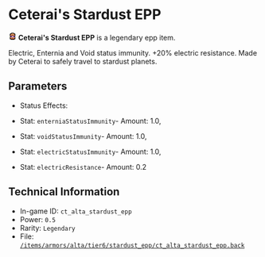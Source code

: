 # Ceterai's Stardust EPP

<img src="https://raw.githubusercontent.com/Ceterai/Enternia/main/items/armors/alta/tier6/stardust_epp/icon.png" alt="Ceterai's Stardust EPP icon" loading="lazy" height=16px width="auto" /> **Ceterai's Stardust EPP** is a legendary epp item.

Electric, Enternia and Void status immunity. +20% electric resistance. Made by Ceterai to safely travel to stardust planets.

## Parameters

- Status Effects: 

- Stat: `enterniaStatusImmunity`- Amount: 1.0, 

- Stat: `voidStatusImmunity`- Amount: 1.0, 

- Stat: `electricStatusImmunity`- Amount: 1.0, 

- Stat: `electricResistance`- Amount: 0.2

## Technical Information

- In-game ID: `ct_alta_stardust_epp`
- Power: `0.5`
- Rarity: `Legendary`
- File: [`/items/armors/alta/tier6/stardust_epp/ct_alta_stardust_epp.back`](https://github.com/Ceterai/Enternia/blob/main/items/armors/alta/tier6/stardust_epp/ct_alta_stardust_epp.back)
